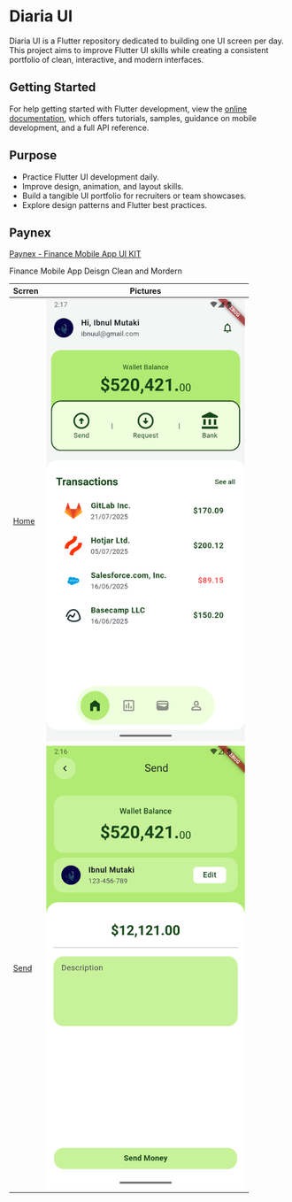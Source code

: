 # Diaria UI

Diaria UI is a Flutter repository dedicated to building one UI screen per day. This project aims to improve Flutter UI skills while creating a consistent portfolio of clean, interactive, and modern interfaces.

## Getting Started

For help getting started with Flutter development, view the
[online documentation](https://docs.flutter.dev/), which offers tutorials,
samples, guidance on mobile development, and a full API reference.

## Purpose

- Practice Flutter UI development daily.
- Improve design, animation, and layout skills.
- Build a tangible UI portfolio for recruiters or team showcases.
- Explore design patterns and Flutter best practices.

## Paynex

[Paynex - Finance Mobile App UI KIT](https://ui8.net/orbit-studio-20/products/paynex---finance-mobile-app-ui-kit)

Finance Mobile App Deisgn Clean and Mordern

  Scrren | Pictures
 --- | ---
 [Home](lib/app/paynex/paynex_home.dart) | <img src="screens/app/paynex/home.png" height= "800"/>
 [Send](lib/app/paynex/paynex_send.dart) | <img src="screens/app/paynex/send.png" height= "800"/>